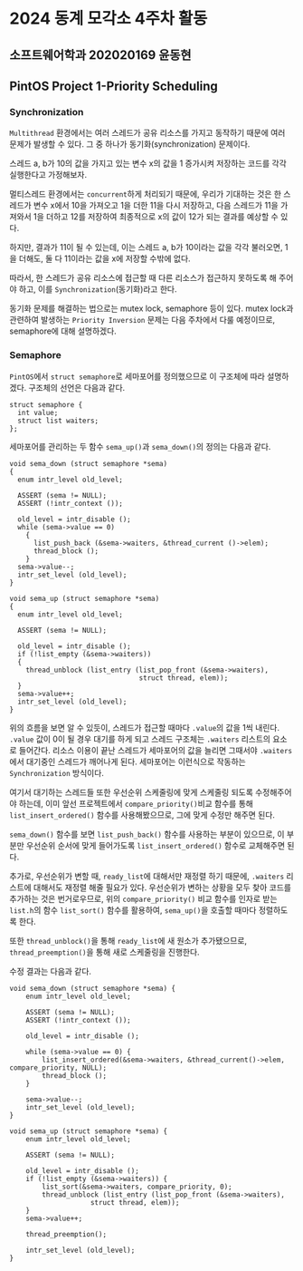 # 2024 동계 모각소 4주차 활동

## 소프트웨어학과 202020169 윤동현

## PintOS Project 1-Priority Scheduling

### Synchronization

`Multithread` 환경에서는 여러 스레드가 공유 리소스를 가지고 동작하기 때문에 여러 문제가 발생할 수 있다. 그 중 하나가 동기화(synchronization) 문제이다.

스레드 a, b가 10의 값을 가지고 있는 변수 x의 값을 1 증가시켜 저장하는 코드를 각각 실행한다고 가정해보자.

멀티스레드 환경에서는 `concurrent`하게 처리되기 때문에, 우리가 기대하는 것은 한 스레드가 변수 x에서 10을 가져오고 1을 더한 11을 다시 저장하고, 다음 스레드가 11을 가져와서 1을 더하고 12를 저장하여 최종적으로 x의 값이 12가 되는 결과를 예상할 수 있다.

하지만, 결과가 11이 될 수 있는데, 이는 스레드 a, b가 10이라는 값을 각각 불러오면, 1을 더해도, 둘 다 11이라는 값을 x에 저장할 수밖에 없다.

따라서, 한 스레드가 공유 리소스에 접근할 때 다른 리소스가 접근하지 못하도록 해 주어야 하고, 이를 `Synchronization`(동기화)라고 한다.

동기화 문제를 해결하는 법으로는 mutex lock, semaphore 등이 있다. mutex lock과 관련하여 발생하는 `Priority Inversion` 문제는 다음 주차에서 다룰 예정이므로, semaphore에 대해 설명하겠다.

### Semaphore

`PintOS`에서 `struct semaphore`로 세마포어를 정의했으므로 이 구조체에 따라 설명하겠다. 구조체의 선언은 다음과 같다.

```
struct semaphore {
  int value;
  struct list waiters;
};
```

세마포어를 관리하는 두 함수 `sema_up()`과 `sema_down()`의 정의는 다음과 같다.

```
void sema_down (struct semaphore *sema) 
{
  enum intr_level old_level;

  ASSERT (sema != NULL);
  ASSERT (!intr_context ());

  old_level = intr_disable ();
  while (sema->value == 0) 
    {
      list_push_back (&sema->waiters, &thread_current ()->elem);
      thread_block ();
    }
  sema->value--;
  intr_set_level (old_level);
}

void sema_up (struct semaphore *sema) 
{
  enum intr_level old_level;

  ASSERT (sema != NULL);

  old_level = intr_disable ();
  if (!list_empty (&sema->waiters))
  {
    thread_unblock (list_entry (list_pop_front (&sema->waiters),
                                struct thread, elem));
  }
  sema->value++;
  intr_set_level (old_level);
}
```

위의 흐름을 보면 알 수 있듯이, 스레드가 접근할 때마다 `.value`의 값을 1씩 내린다. `.value` 값이 0이 될 경우 대기를 하게 되고 스레드 구조체는 `.waiters` 리스트의 요소로 들어간다. 리소스 이용이 끝난 스레드가 세마포어의 값을 늘리면 그때서야 `.waiters`에서 대기중인 스레드가 깨어나게 된다. 세마포어는 이런식으로 작동하는 `Synchronization` 방식이다.

여기서 대기하는 스레드들 또한 우선순위 스케줄링에 맞게 스케줄링 되도록 수정해주어야 하는데, 이미 앞선 프로젝트에서 `compare_priority()`비교 함수를 통해 `list_insert_ordered()` 함수를 사용해봤으므로, 그에 맞게 수정만 해주면 된다.

`sema_down()` 함수를 보면 `list_push_back()` 함수를 사용하는 부분이 있으므로, 이 부분만 우선순위 순서에 맞게 들어가도록 `list_insert_ordered()` 함수로 교체해주면 된다.

추가로, 우선순위가 변할 때, `ready_list`에 대해서만 재정렬 하기 때문에, `.waiters` 리스트에 대해서도 재정렬 해줄 필요가 있다. 우선순위가 변하는 상황을 모두 찾아 코드를 추가하는 것은 번거로우므로, 위의 `compare_priority()` 비교 함수를 인자로 받는 `list.h`의 함수 `list_sort()` 함수를 활용하여, `sema_up()`을 호출할 때마다 정렬하도록 한다.

또한 `thread_unblock()`을 통해 `ready_list`에 새 원소가 추가됐으므로, `thread_preemption()`을 통해 새로 스케줄링을 진행한다.

수정 결과는 다음과 같다.

```
void sema_down (struct semaphore *sema) {
	enum intr_level old_level;

	ASSERT (sema != NULL);
	ASSERT (!intr_context ());

	old_level = intr_disable ();
	
	while (sema->value == 0) {
		list_insert_ordered(&sema->waiters, &thread_current()->elem, compare_priority, NULL);
		thread_block ();
	}

	sema->value--;
	intr_set_level (old_level);
}

void sema_up (struct semaphore *sema) {
	enum intr_level old_level;

	ASSERT (sema != NULL);

	old_level = intr_disable ();
	if (!list_empty (&sema->waiters)) {
		list_sort(&sema->waiters, compare_priority, 0);
		thread_unblock (list_entry (list_pop_front (&sema->waiters),
					struct thread, elem));
	}
	sema->value++;

	thread_preemption();

	intr_set_level (old_level);
}
```
